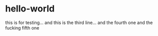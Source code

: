 # hello-world
this is for testing...
and this is the third line...
and the fourth one
and the fucking fifth one